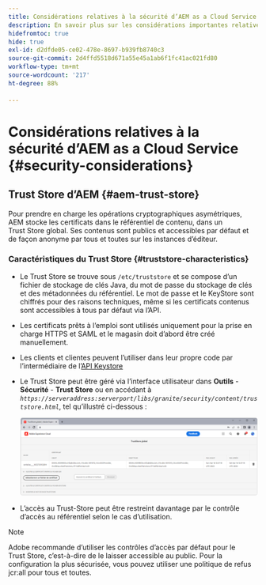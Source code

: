 ```yaml
---
title: Considérations relatives à la sécurité d’AEM as a Cloud Service
description: En savoir plus sur les considérations importantes relatives à la sécurité lors de l’utilisation d’AEM as a Cloud Service
hidefromtoc: true
hide: true
exl-id: d2dfde05-ce02-478e-8697-b939fb8740c3
source-git-commit: 2d4ffd5518d671a55e45a1ab6f1fc41ac021fd80
workflow-type: tm+mt
source-wordcount: '217'
ht-degree: 88%

---
```


# Considérations relatives à la sécurité d’AEM as a Cloud Service {#security-considerations}

## Trust Store d’AEM {#aem-trust-store}

Pour prendre en charge les opérations cryptographiques asymétriques, AEM stocke les certificats dans le référentiel de contenu, dans un Trust Store global. Ses contenus sont publics et accessibles par défaut et de façon anonyme par tous et toutes sur les instances d’éditeur.

### Caractéristiques du Trust Store {#truststore-characteristics}

* Le Trust Store se trouve sous `/etc/truststore` et se compose d’un fichier de stockage de clés Java, du mot de passe du stockage de clés et des métadonnées du référentiel. Le mot de passe et le KeyStore sont chiffrés pour des raisons techniques, même si les certificats contenus sont accessibles à tous par défaut via l’API.
* Les certificats prêts à l’emploi sont utilisés uniquement pour la prise en charge HTTPS et SAML et le magasin doit d’abord être créé manuellement.
* Les clients et clientes peuvent l’utiliser dans leur propre code par l’intermédiaire de l’[API Keystore](https://developer.adobe.com/experience-manager/reference-materials/6-5/javadoc/com/adobe/granite/keystore/KeyStoreService.html#getTrustStore-org.apache.sling.api.resource.ResourceResolver-)
* Le Trust Store peut être géré via l’interface utilisateur dans **Outils** - **Sécurité** - **Trust Store** ou en accédant à *`https://serveraddress:serverport/libs/granite/security/content/truststore.html`*, tel qu’illustré ci-dessous :

  ![Gestion du Trust Store](/help/security/assets/global-trust-store-modified.png)

* L’accès au Trust-Store peut être restreint davantage par le contrôle d’accès au référentiel selon le cas d’utilisation.

>[!NOTE]
>
>Adobe recommande d’utiliser les contrôles d’accès par défaut pour le Trust Store, c’est-à-dire de le laisser accessible au public. Pour la configuration la plus sécurisée, vous pouvez utiliser une politique de refus jcr:all pour tous et toutes.

<!--
Commenting out section for now as requested by Lars

## Anonymous Permission Hardening Package {#anonymous-permission-hardening-package}

For more information on the Anonymous Hardening Package, see [Security Checklist](https://experienceleague.adobe.com/docs/experience-manager-65/administering/security/security-checklist.html#anonymous-permission-hardening-package).
-->

